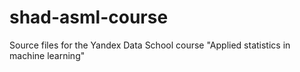 # shad-asml-course
Source files for the Yandex Data School course "Applied statistics in machine learning"
